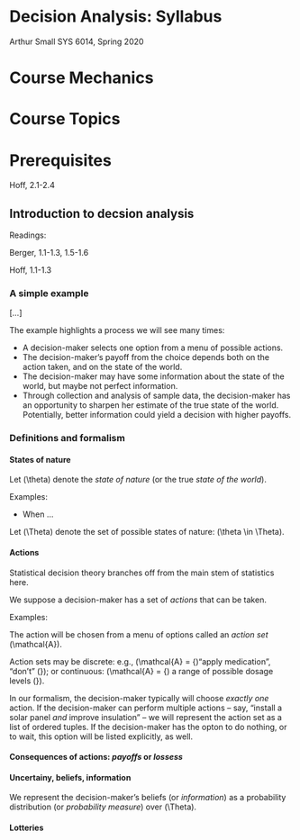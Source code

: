 Decision Analysis: Syllabus
================
Arthur Small
SYS 6014, Spring 2020

# Course Mechanics

# Course Topics

# Prerequisites

Hoff, 2.1-2.4

## Introduction to decsion analysis

Readings:

Berger, 1.1-1.3, 1.5-1.6

Hoff, 1.1-1.3

### A simple example

\[…\]

The example highlights a process we will see many times:

  - A decision-maker selects one option from a menu of possible actions.
  - The decision-maker’s payoff from the choice depends both on the
    action taken, and on the state of the world.
  - The decision-maker may have some information about the state of the
    world, but maybe not perfect information.
  - Through collection and analysis of sample data, the decision-maker
    has an opportunity to sharpen her estimate of the true state of the
    world. Potentially, better information could yield a decision with
    higher payoffs.

### Definitions and formalism

#### States of nature

Let \(\theta\) denote the *state of nature* (or the true *state of the
world*).

Examples:

  - When …

Let \(\Theta\) denote the set of possible states of nature:
\(\theta \in \Theta\).

#### Actions

Statistical decision theory branches off from the main stem of
statistics here.

We suppose a decision-maker has a set of *actions* that can be taken.

Examples:

The action will be chosen from a menu of options called an *action set*
\(\mathcal{A}\).

Action sets may be discrete: e.g., \(\mathcal{A} = \{\)“apply
medication”, “don’t” \(\}\); or continuous: \(\mathcal{A} = \{\) a
range of possible dosage levels \(\}\).

In our formalism, the decision-maker typically will choose *exactly one*
action. If the decision-maker can perform multiple actions – say,
“install a solar panel *and* improve insulation” – we will represent
the action set as a list of ordered tuples. If the decision-maker has
the opton to do nothing, or to wait, this option will be listed
explicitly, as well.

#### Consequences of actions: *payoffs* or *lossess*

#### Uncertainy, beliefs, information

We represent the decision-maker’s beliefs (or *information*) as a
probability distribution (or *probability measure*) over \(\Theta\).

#### Lotteries
